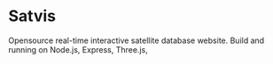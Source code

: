 # Satvis
Opensource real-time interactive satellite database website. Build and running on Node.js, Express, Three.js,
